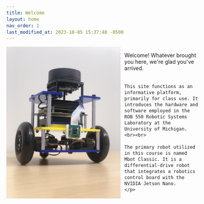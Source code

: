 ```yaml
---
title: Welcome
layout: home
nav_order: 1
last_modified_at: 2023-10-05 15:37:48 -0500
---
```


<div style="display: flex;">
  <div style="flex: 43%; margin-right: 2%;">
        <a class="image-link" href="/assets/images/mbot_portrait.jpg">
            <img src="/assets/images/mbot_portrait.jpg" alt="" style="max-width:300px;"/>
        </a> 
  </div>
  <div style="flex: 55%;">
    <p> 
    Welcome! Whatever brought you here, we're glad you've arrived.
    <br><br>

    This site functions as an informative platform, primarily for class use. It introduces the hardware and software employed in the ROB 550 Robotic Systems Laboratory at the University of Michigan.
    <br><br>

    The primary robot utilized in this course is named Mbot Classic. It is a differential-drive robot that integrates a robotics control board with the NVIDIA Jetson Nano.
    </p>
  </div>
</div>
